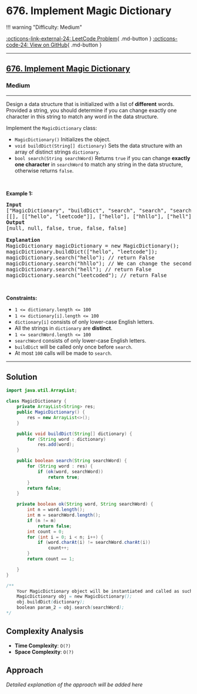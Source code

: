 # 676. Implement Magic Dictionary

!!! warning "Difficulty: Medium"

[:octicons-link-external-24: LeetCode Problem](https://leetcode.com/problems/implement-magic-dictionary/){ .md-button }
[:octicons-code-24: View on GitHub](https://github.com/RAJ8664/Leetcode/tree/master/0676-implement-magic-dictionary){ .md-button }

---

<h2><a href="https://leetcode.com/problems/implement-magic-dictionary">676. Implement Magic Dictionary</a></h2><h3>Medium</h3><hr><p>Design a data structure that is initialized with a list of <strong>different</strong> words. Provided a string, you should determine if you can change exactly one character in this string to match any word in the data structure.</p>

<p>Implement the&nbsp;<code>MagicDictionary</code>&nbsp;class:</p>

<ul>
	<li><code>MagicDictionary()</code>&nbsp;Initializes the object.</li>
	<li><code>void buildDict(String[]&nbsp;dictionary)</code>&nbsp;Sets the data structure&nbsp;with an array of distinct strings <code>dictionary</code>.</li>
	<li><code>bool search(String searchWord)</code> Returns <code>true</code> if you can change <strong>exactly one character</strong> in <code>searchWord</code> to match any string in the data structure, otherwise returns <code>false</code>.</li>
</ul>

<p>&nbsp;</p>
<p><strong class="example">Example 1:</strong></p>

<pre>
<strong>Input</strong>
[&quot;MagicDictionary&quot;, &quot;buildDict&quot;, &quot;search&quot;, &quot;search&quot;, &quot;search&quot;, &quot;search&quot;]
[[], [[&quot;hello&quot;, &quot;leetcode&quot;]], [&quot;hello&quot;], [&quot;hhllo&quot;], [&quot;hell&quot;], [&quot;leetcoded&quot;]]
<strong>Output</strong>
[null, null, false, true, false, false]

<strong>Explanation</strong>
MagicDictionary magicDictionary = new MagicDictionary();
magicDictionary.buildDict([&quot;hello&quot;, &quot;leetcode&quot;]);
magicDictionary.search(&quot;hello&quot;); // return False
magicDictionary.search(&quot;hhllo&quot;); // We can change the second &#39;h&#39; to &#39;e&#39; to match &quot;hello&quot; so we return True
magicDictionary.search(&quot;hell&quot;); // return False
magicDictionary.search(&quot;leetcoded&quot;); // return False
</pre>

<p>&nbsp;</p>
<p><strong>Constraints:</strong></p>

<ul>
	<li><code>1 &lt;=&nbsp;dictionary.length &lt;= 100</code></li>
	<li><code>1 &lt;=&nbsp;dictionary[i].length &lt;= 100</code></li>
	<li><code>dictionary[i]</code> consists of only lower-case English letters.</li>
	<li>All the strings in&nbsp;<code>dictionary</code>&nbsp;are <strong>distinct</strong>.</li>
	<li><code>1 &lt;=&nbsp;searchWord.length &lt;= 100</code></li>
	<li><code>searchWord</code>&nbsp;consists of only lower-case English letters.</li>
	<li><code>buildDict</code>&nbsp;will be called only once before <code>search</code>.</li>
	<li>At most <code>100</code> calls will be made to <code>search</code>.</li>
</ul>


---

## Solution

```java
import java.util.ArrayList;

class MagicDictionary {
    private ArrayList<String> res;
    public MagicDictionary() {
        res = new ArrayList<>();
    }

    public void buildDict(String[] dictionary) {
        for (String word : dictionary)
            res.add(word);
    }

    public boolean search(String searchWord) {
        for (String word : res) {
            if (ok(word, searchWord))
                return true;
        }
        return false;
    }

    private boolean ok(String word, String searchWord) {
        int n = word.length();
        int m = searchWord.length();
        if (n != m)
            return false;
        int count = 0;
        for (int i = 0; i < n; i++) {
            if (word.charAt(i) != searchWord.charAt(i))
                count++;
        }
        return count == 1;

    }
}

/**
    Your MagicDictionary object will be instantiated and called as such:
    MagicDictionary obj = new MagicDictionary();
    obj.buildDict(dictionary);
    boolean param_2 = obj.search(searchWord);
*/
```

## Complexity Analysis

- **Time Complexity**: `O(?)`
- **Space Complexity**: `O(?)`

## Approach

*Detailed explanation of the approach will be added here*

